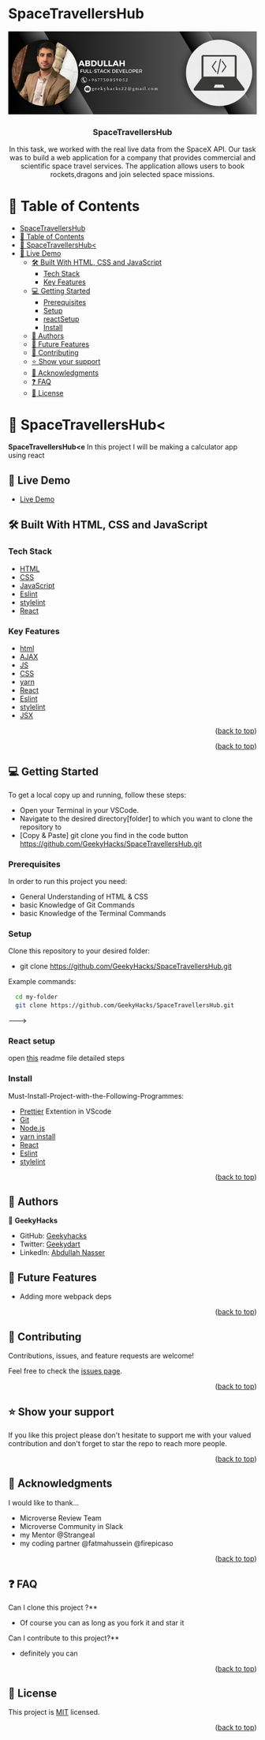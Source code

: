 # SpaceTravellersHub

<a name="readme-top"></a>

<div align="center">
<img src="./src/Assets/images/welcometomyGIthub.png">
  <br/>

  <h3><b>SpaceTravellersHub</b></h3>
  <p>In this task, we worked with the real live data from the SpaceX API. Our task was to build a web application for a company that provides commercial and scientific space travel services. The application allows users to book rockets,dragons and join selected space missions. </p>

</div>

# 📗 Table of Contents

- [SpaceTravellersHub](#SpaceTravellersHub)
- [📗 Table of Contents](#-table-of-contents)
- [📖 SpaceTravellersHub< ](#SpaceTravellersHub)
- [🚀 Live Demo ](#-live-demo-)
  - [🛠 Built With HTML, CSS and JavaScript](#-built-with-html-css-and-javascript)
    - [Tech Stack ](#tech-stack-)
    - [Key Features ](#key-features-)
  - [💻 Getting Started ](#-getting-started-)
    - [Prerequisites](#prerequisites)
    - [Setup](#setup)
    - [reactSetup](reactSetup.md)
    - [Install](#install)
  - [👥 Authors ](#-authors-)
  - [🔭 Future Features ](#-future-features-)
  - [🤝 Contributing ](#-contributing-)
  - [⭐️ Show your support ](#️-show-your-support-)
  - [🙏 Acknowledgments ](#-acknowledgments-)
  - [❓ FAQ ](#-faq-)
  - [📝 License ](#-license-)

# 📖 SpaceTravellersHub< <a name="about-project"></a>

**SpaceTravellersHub<e**
In this project I will be making a calculator app using react

## 🚀 Live Demo <a name="live-demo"></a>

- [Live Demo](https://fatmahussein.github.io/space-travellers-hub/)

## 🛠 Built With <a name="built-with">HTML, CSS and JavaScript</a>

### Tech Stack <a name="tech-stack"></a>

  <ul>
    <li><a href="https://developer.mozilla.org/ru/docs/Web/HTML">HTML</a></li>
    <li><a href="https://developer.mozilla.org/ru/docs/Web/CSS">CSS</a></li>
    <li><a href="https://developer.mozilla.org/ru/docs/Web/JavaScript">JavaScript</a></li>
    <li><a href="https://eslint.org/">Eslint</a></li>
    <li><a href="https://stylelint.io/">stylelint</a></li>
    <li><a href="https://create-react-app.dev/">React</a></li>
  </ul>

### Key Features <a name="key-features">

</a>

- [html](https://developer.mozilla.org/ru/docs/Web/HTML)
- [AJAX](https://www.w3schools.com/xml/ajax_intro.asp)
- [JS](https://developer.mozilla.org/ru/docs/Web/JavaScript)
- [CSS](https://developer.mozilla.org/ru/docs/Web/CSS)
- [yarn](https://classic.yarnpkg.com/lang/en/docs/install/#windows-stable)
- [React](https://create-react-app.dev/)
- [Eslint](https://eslint.org/)
- [stylelint](https://stylelint.io/)
- [JSX](https://legacy.reactjs.org/docs/introducing-jsx.html)


<p align="right">(<a href="#readme-top">back to top</a>)</p>

<p align="right">(<a href="#readme-top">back to top</a>)</p>

## 💻 Getting Started <a name="getting-started"></a>

To get a local copy up and running, follow these steps:

- Open your Terminal in your VSCode.
- Navigate to the desired directory[folder] to which you want to clone the repository to
- [Copy & Paste] git clone you find in the code button https://github.com/GeekyHacks/SpaceTravellersHub.git

### Prerequisites

In order to run this project you need:

- General Understanding of HTML & CSS
- basic Knowledge of Git Commands
- basic Knowledge of the Terminal Commands


### Setup

Clone this repository to your desired folder:

- git clone https://github.com/GeekyHacks/SpaceTravellersHub.git

Example commands:

```sh
  cd my-folder
  git clone https://github.com/GeekyHacks/SpaceTravellersHub.git

```

--->

### React setup

open [this](reactSetup.md) readme file detailed steps

### Install

Must-Install-Project-with-the-Following-Programmes:

- [Prettier](https://marketplace.visualstudio.com/items?itemName=esbenp.prettier-vscode) Extention in VScode
- [Git](https://git-scm.com/downloads)
- [Node.js](https://nodejs.org/en/download)
- [yarn install](https://classic.yarnpkg.com/lang/en/docs/install/#windows-stable)
- [React](https://create-react-app.dev/)
- [Eslint](https://eslint.org/)
- [stylelint](https://stylelint.io/)

<p align="right">(<a href="#readme-top">back to top</a>)</p>

## 👥 Authors <a name="authors"></a>

👤 **GeekyHacks**

- GitHub: [Geekyhacks](https://github.com/GeekyHacks)
- Twitter: [Geekydart](https://twitter.com/GeekyDart)
- LinkedIn: [Abdullah Nasser](https://www.linkedin.com/in/abdullah-nasser-711625268/)


## 🔭 Future Features <a name="future-features"></a>

- Adding more webpack deps

<p align="right">(<a href="#readme-top">back to top</a>)</p>

## 🤝 Contributing <a name="contributing"></a>

Contributions, issues, and feature requests are welcome!

Feel free to check the [issues page](https://github.com/GeekyHacks/SpaceTravellersHub.git/issues).

<p align="right">(<a href="#readme-top">back to top</a>)</p>

## ⭐️ Show your support <a name="support"></a>

If you like this project please don't hesitate to support me with your valued contribution and don't forget to star the repo to reach more
people.

<p align="right">(<a href="#readme-top">back to top</a>)</p>

## 🙏 Acknowledgments <a name="acknowledgements"></a>

I would like to thank...

- Microverse Review Team
- Microverse Community in Slack
- my Mentor @Strangeal
- my coding partner @fatmahussein @firepicaso

<p align="right">(<a href="#readme-top">back to top</a>)</p>

## ❓ FAQ <a name="faq"></a>

Can I clone this project ?\*\*

- Of course you can as long as you fork it and star it

Can I contribute to this project?\*\*

- definitely you can

<p align="right">(<a href="#readme-top">back to top</a>)</p>

## 📝 License <a name="license"></a>

This project is [MIT](LICENSE) licensed.

<p align="right">(<a href="#readme-top">back to top</a>)</p>
